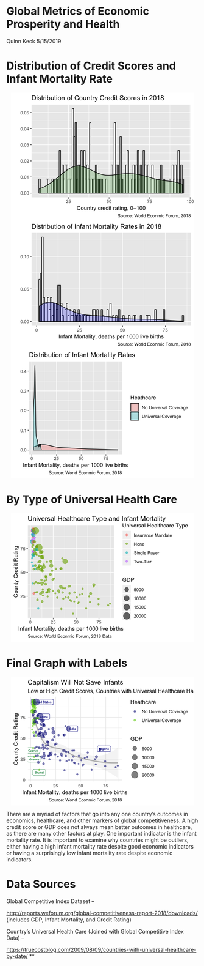 Global Metrics of Economic Prosperity and Health
================
Quinn Keck
5/15/2019

Distribution of Credit Scores and Infant Mortality Rate
=======================================================

<img src="Global_Metrics_files/figure-markdown_github/unnamed-chunk-1-1.png" style="display: block; margin: auto;" />

<img src="Global_Metrics_files/figure-markdown_github/unnamed-chunk-2-1.png" style="display: block; margin: auto;" />

<img src="Global_Metrics_files/figure-markdown_github/unnamed-chunk-3-1.png" style="display: block; margin: auto;" />

By Type of Universal Health Care
================================

<img src="Global_Metrics_files/figure-markdown_github/unnamed-chunk-4-1.png" style="display: block; margin: auto;" />

Final Graph with Labels
=======================

<img src="Global_Metrics_files/figure-markdown_github/unnamed-chunk-5-1.png" style="display: block; margin: auto;" />

There are a myriad of factors that go into any one country’s outcomes in economics, healthcare, and other markers of global competitiveness. A high credit score or GDP does not always mean better outcomes in healthcare, as there are many other factors at play. One important indicator is the infant mortality rate. It is important to examine why countries might be outliers, either having a high infant mortality rate despite good economic indicators or having a surprisingly low infant mortality rate despite economic indicators.

Data Sources
============

Global Competitive Index Dataset –

<http://reports.weforum.org/global-competitiveness-report-2018/downloads/> (includes GDP, Infant Mortality, and Credit Rating)

Country’s Universal Health Care (Joined with Global Competitive Index Data) –

<https://truecostblog.com/2009/08/09/countries-with-universal-healthcare-by-date/> \*\*
